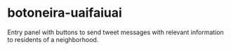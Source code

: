 # botoneira-uaifaiuai
Entry panel with buttons to send tweet messages with relevant information to residents of a neighborhood.
